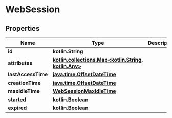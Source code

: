 
# WebSession

## Properties
Name | Type | Description | Notes
------------ | ------------- | ------------- | -------------
**id** | **kotlin.String** |  |  [optional]
**attributes** | [**kotlin.collections.Map&lt;kotlin.String, kotlin.Any&gt;**](kotlin.Any.md) |  |  [optional]
**lastAccessTime** | [**java.time.OffsetDateTime**](java.time.OffsetDateTime.md) |  |  [optional]
**creationTime** | [**java.time.OffsetDateTime**](java.time.OffsetDateTime.md) |  |  [optional]
**maxIdleTime** | [**WebSessionMaxIdleTime**](WebSessionMaxIdleTime.md) |  |  [optional]
**started** | **kotlin.Boolean** |  |  [optional]
**expired** | **kotlin.Boolean** |  |  [optional]



